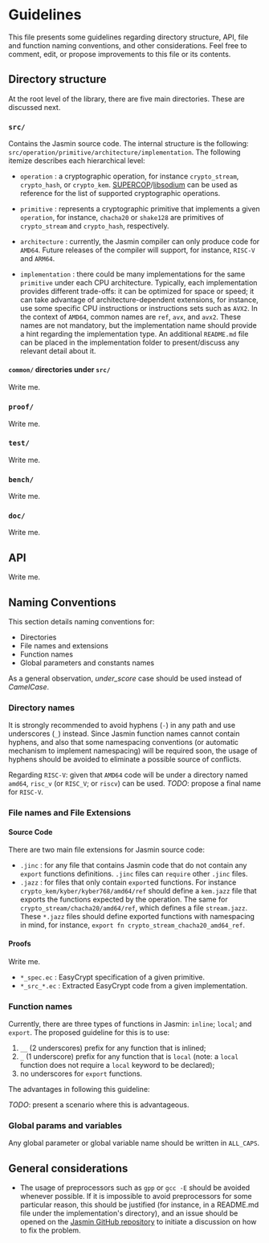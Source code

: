 # Guidelines

This file presents some guidelines regarding directory structure, API, file and function naming conventions, and other considerations. Feel free to comment, edit, or propose improvements to this file or its contents.

## Directory structure

At the root level of the library, there are five main directories. These are discussed next.

### `src/ `
Contains the Jasmin source code. The internal structure is the following: `src/operation/primitive/architecture/implementation`. The following itemize describes each hierarchical level:
 
 * `operation` : a cryptographic operation, for instance `crypto_stream`, `crypto_hash`, or `crypto_kem`. [SUPERCOP](https://bench.cr.yp.to/supercop.html)/[libsodium](https://github.com/jedisct1/libsodium/tree/master/src/libsodium) can be used as reference for the list of supported cryptographic operations.
 
 * `primitive` : represents a cryptographic primitive that implements a given `operation`, for instance, `chacha20` or  `shake128` are primitives of `crypto_stream` and `crypto_hash`, respectively. 
 
 * `architecture` : currently, the Jasmin compiler can only produce code for `AMD64`. Future releases of the compiler will support, for instance, `RISC-V` and `ARM64`.

 * `implementation` : there could be many implementations for the same `primitive` under each CPU architecture. Typically, each implementation provides different trade-offs: it can be optimized for space or speed; it can take advantage of architecture-dependent extensions, for instance, use some specific CPU instructions or instructions sets such as `AVX2`. In the context of `AMD64`, common names are `ref`, `avx`, and `avx2`. These names are not mandatory, but the implementation name should provide a hint regarding the implementation type. An additional `README.md` file can be placed in the implementation folder to present/discuss any relevant detail about it.

#### `common/` directories under `src/`

Write me.

### `proof/`

Write me.

### `test/`

Write me.

### `bench/`

Write me.

### `doc/`

Write me.

## API

Write me.

## Naming Conventions

This section details naming conventions for:
* Directories 
* File names and extensions
* Function names
* Global parameters and constants names

As a general observation, *under_score* case should be used instead of *CamelCase*.

### Directory names

It is strongly recommended to avoid hyphens (`-`) in any path and use underscores (`_`) instead. Since Jasmin function names cannot contain hyphens, and also that some namespacing conventions (or automatic mechanism to implement namespacing) will be required soon, the usage of hyphens should be avoided to eliminate a possible source of conflicts.

Regarding `RISC-V`: given that `AMD64` code will be under a directory named `amd64`, `risc_v` (or `RISC_V`; or `riscv`) can be used. *TODO*: propose a final name for `RISC-V`.

### File names and File Extensions

#### Source Code

There are two main file extensions for Jasmin source code:
* `.jinc` : for any file that contains Jasmin code that do not contain any `export` functions definitions. `.jinc` files can `require` other `.jinc` files.
* `.jazz` : for files that only contain `export`ed functions. For instance `crypto_kem/kyber/kyber768/amd64/ref` should define a `kem.jazz` file that exports the functions expected by the operation. The same for `crypto_stream/chacha20/amd64/ref`, which defines a file `stream.jazz`. These `*.jazz` files should define exported functions with namespacing in mind, for instance, `export fn crypto_stream_chacha20_amd64_ref`.

#### Proofs

Write me.

* `*_spec.ec` : EasyCrypt specification of a given primitive.
* `*_src_*.ec` : Extracted EasyCrypt code from a given implementation. 


### Function names

Currently, there are three types of functions in Jasmin: `inline`; `local`; and `export`. The proposed guideline for this is to use:
1. `__` (2 underscores) prefix for any function that is inlined;
2. `_` (1 underscore) prefix for any function that is `local` (note: a `local` function does not require a `local` keyword to be declared);
3. no underscores for `export` functions.

The advantages in following this guideline:

*TODO*: present a scenario where this is advantageous. 

### Global params and variables

Any global parameter or global variable name should be written in `ALL_CAPS`. 


## General considerations

* The usage of preprocessors such as `gpp` or `gcc -E` should be avoided whenever possible. If it is impossible to avoid preprocessors for some particular reason, this should be justified (for instance, in a README.md file under the implementation's directory), and an issue should be opened on the [Jasmin GitHub repository](https://github.com/jasmin-lang/jasmin) to initiate a discussion on how to fix the problem.





